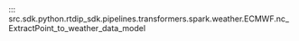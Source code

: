 ::: src.sdk.python.rtdip_sdk.pipelines.transformers.spark.weather.ECMWF.nc_ExtractPoint_to_weather_data_model